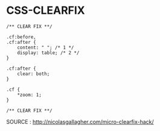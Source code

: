 # CSS-CLEARFIX

```
/** CLEAR FIX **/

.cf:before,
.cf:after {
    content: " "; /* 1 */
    display: table; /* 2 */
}

.cf:after {
    clear: both;
}

.cf {
    *zoom: 1;
}

/** CLEAR FIX **/
```

SOURCE : http://nicolasgallagher.com/micro-clearfix-hack/
